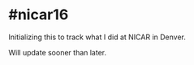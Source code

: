 # #nicar16

Initializing this to track what I did at NICAR in Denver.

Will update sooner than later. 
